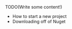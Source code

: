 <!--Title:Get Started-->
<!--Url:getting_started-->

TODO(Write some content!)

* How to start a new project
* Downloading off of Nuget
